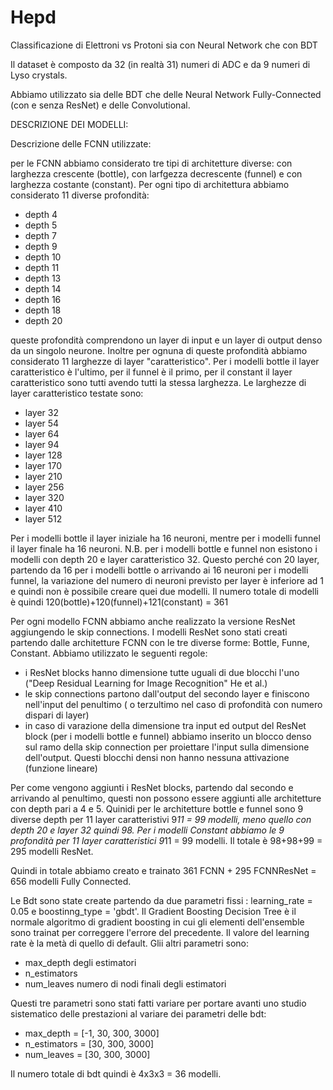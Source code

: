 # Hepd
Classificazione di Elettroni vs Protoni sia con Neural Network che con BDT

Il dataset è composto da 32 (in realtà 31) numeri di ADC e da 9 numeri di Lyso crystals.

Abbiamo utilizzato sia delle BDT che delle Neural Network Fully-Connected (con e senza ResNet) e delle Convolutional.

DESCRIZIONE DEI MODELLI:

Descrizione delle FCNN utilizzate:

per le FCNN abbiamo considerato tre tipi di architetture diverse: con larghezza crescente (bottle), con larfgezza decrescente (funnel) e con larghezza costante (constant). Per ogni tipo di architettura abbiamo considerato 11 diverse profondità:

- depth 4
- depth 5
- depth 7
- depth 9
- depth 10
- depth 11
- depth 13
- depth 14
- depth 16
- depth 18
- depth 20


queste profondità comprendono un layer di input e un layer di output denso da un singolo neurone.
Inoltre per ognuna di queste profondità abbiamo considerato 11 larghezze di layer "caratteristico". Per i modelli bottle il layer caratteristico è l'ultimo, per il funnel è il primo, per il constant il layer caratteristico sono tutti avendo tutti la stessa larghezza. Le larghezze di layer caratteristico testate sono:

- layer 32
- layer 54
- layer 64
- layer 94
- layer 128
- layer 170
- layer 210
- layer 256
- layer 320
- layer 410
- layer 512

Per i modelli bottle il layer iniziale ha 16 neuroni, mentre per i modelli funnel il layer finale ha 16 neuroni.
N.B. per i modelli bottle e funnel non esistono i modelli con depth 20 e layer caratteristico 32. Questo perché con 20 layer, partendo da 16 per i modelli bottle o arrivando ai 16 neuroni per i modelli funnel, la variazione del numero di neuroni previsto per layer è inferiore ad 1 e quindi non è possibile creare quei due modelli. Il numero totale di modelli è quindi 120(bottle)+120(funnel)+121(constant) = 361

Per ogni modello FCNN abbiamo anche realizzato la versione ResNet aggiungendo le skip connections. I modelli ResNet sono stati creati partendo dalle architetture FCNN con le tre diverse forme: Bottle, Funne, Constant. Abbiamo utilizzato le seguenti regole:

- i ResNet blocks hanno dimensione tutte uguali di due blocchi l'uno ("Deep Residual Learning for Image Recognition" He et al.)
- le skip connections partono dall'output del secondo layer e finiscono nell'input del penultimo ( o terzultimo nel caso di profondità con numero dispari di layer)
- in caso di varazione della dimensione tra input ed output del ResNet block (per i modelli bottle e funnel) abbiamo inserito un blocco denso sul ramo della skip connection per proiettare l'input sulla dimensione dell'output. Questi blocchi densi non hanno nessuna attivazione (funzione lineare)

Per come vengono aggiunti i ResNet blocks, partendo dal secondo e arrivando al penultimo, questi non possono essere aggiunti alle architetture con depth pari a 4 e 5. Quinidi per le architetture bottle e funnel sono 9 diverse depth per 11 layer caratteristivi 9*11 = 99 modelli, meno quello con depth 20 e layer 32 quindi 98. Per i modelli Constant abbiamo le 9 profondità per 11 layer caratteristici 9*11 = 99 modelli. Il totale è 98+98+99 = 295 modelli ResNet. 

Quindi in totale abbiamo creato e trainato 361 FCNN + 295 FCNNResNet = 656 modelli Fully Connected.


Le Bdt sono state create partendo da due parametri fissi : learning_rate = 0.05 e boostinng_type = 'gbdt'. Il Gradient Boosting Decision Tree è il normale algoritmo di gradient boosting in cui gli elementi dell'ensemble sono trainat per correggere l'errore del precedente. Il valore del learning rate è la metà di quello di default. Glii altri parametri sono:

- max_depth degli estimatori
- n_estimators
- num_leaves numero di nodi finali degli estimatori

Questi tre parametri sono stati fatti variare per portare avanti uno studio sistematico delle prestazioni al variare dei parametri delle bdt:

- max_depth = [-1, 30, 300, 3000]
- n_estimators = [30, 300, 3000]
- num_leaves = [30, 300, 3000]

Il numero totale di bdt quindi è 4x3x3 = 36 modelli. 


 








































